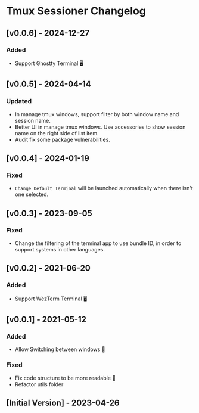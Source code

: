 # Tmux Sessioner Changelog
## [v0.0.6] - 2024-12-27
### Added
- Support Ghostty Terminal 🖥️

## [v0.0.5] - 2024-04-14
### Updated
- In manage tmux windows, support filter by both window name and session name.
- Better UI in manage tmux windows. Use accessories to show session name on the right side of list item.
- Audit fix some package vulnerabilities.

## [v0.0.4] - 2024-01-19
### Fixed
- `Change Default Terminal` will be launched automatically when there isn't one selected.

## [v0.0.3] - 2023-09-05
### Fixed
- Change the filtering of the terminal app to use bundle ID, in order to support systems in other languages.

## [v0.0.2] - 2021-06-20
### Added
- Support WezTerm Terminal 🖥️

## [v0.0.1] - 2021-05-12
### Added
- Allow Switching between windows 🔄
### Fixed
- Fix code structure to be more readable 📝
- Refactor utils folder

## [Initial Version] - 2023-04-26
